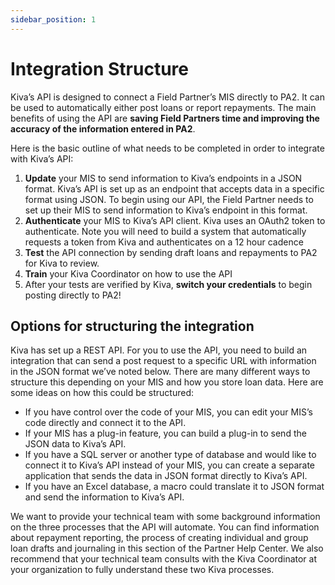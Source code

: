 ```yaml
---
sidebar_position: 1
---
```


# Integration Structure

Kiva’s API is designed to connect a Field Partner’s MIS directly to PA2. It can be used to automatically either post loans or report repayments. The main benefits of using the API are __saving Field Partners time and improving the accuracy of the information entered in PA2__.



Here is the basic outline of what needs to be completed in order to integrate with Kiva’s API:

1. __Update__ your MIS to send information to Kiva’s endpoints in a JSON format. Kiva’s API is set up as an endpoint that accepts data in a specific format using JSON. To begin using our API, the Field Partner needs to set up their MIS to send information to Kiva’s endpoint in this format.
2. __Authenticate__ your MIS to Kiva’s API client. Kiva uses an OAuth2 token to authenticate. Note you will need to build a system that automatically requests a token from Kiva and authenticates on a 12 hour cadence
3. __Test__ the API connection by sending draft loans and repayments to PA2 for Kiva to review.
4. __Train__ your Kiva Coordinator on how to use the API
5. After your tests are verified by Kiva, __switch your credentials__ to begin posting directly to PA2!

## Options for structuring the integration
Kiva has set up a REST API. For you to use the API, you need to build an integration that can send a post request to a specific URL with information in the JSON format we’ve noted below. There are many different ways to structure this depending on your MIS and how you store loan data. Here are some ideas on how this could be structured:

* If you have control over the code of your MIS, you can edit your MIS’s code directly and connect it to the API.
* If your MIS has a plug-in feature, you can build a plug-in to send the JSON data to Kiva’s API.
* If you have a SQL server or another type of database and would like to connect it to Kiva’s API instead of your MIS, you can create a separate application that sends the data in JSON format directly to Kiva’s API.
* If you have an Excel database, a macro could translate it to JSON format and send the information to Kiva’s API.

We want to provide your technical team with some background information on the three processes that the API will automate. You can find information about repayment reporting, the process of creating individual and group loan drafts and journaling in this section of the Partner Help Center. We also recommend that your technical team consults with the Kiva Coordinator at your organization to fully understand these two Kiva processes.
